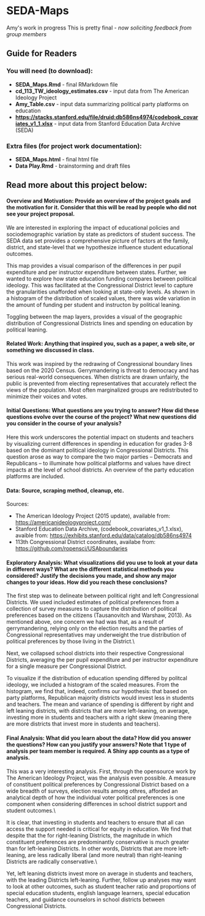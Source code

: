 # SEDA-Maps
Amy's work in progress
This is pretty final - *now soliciting feedback from group members*

## Guide for Readers
### You will need (to download):
- **SEDA_Maps.Rmd** - final RMarkdown file 
- **cd_113_TW_ideology_estimates.csv** - input data from The American Ideology Project
- **Amy_Table.csv** - input data summarizing political party platforms on education
- **https://stacks.stanford.edu/file/druid:db586ns4974/codebook_covariates_v1_1.xlsx** - input data from Stanford Education Data Archive (SEDA)  
### Extra files (for project work documentation):
- **SEDA_Maps.html** - final html file
-  **Data Play.Rmd** - brainstorming and draft files

## Read more about this project below:
#### Overview and Motivation: Provide an overview of the project goals and the motivation for it. Consider that this will be read by people who did not see your project proposal.
We are interested in exploring the impact of educational policies and sociodemographic variation by state as predictors of student success. 
The SEDA data set provides a comprehensive picture of factors at the family, district, and state-level that we hypothesize influence student educational outcomes.

This map provides a visual comparison of the differences in per pupil expenditure and per instructor expenditure between states. Further, we wanted to explore how state education funding compares between political ideology. This was facilitated at the Congressional District level to capture the granularities unafforded when looking at state-only levels. As shown in a histogram of the distribution of scaled values, there was wide variation in the amount of funding per student and instructon by political leaning. 

Toggling between the map layers, provides a visual of the geographic distribution of Congressional Districts lines and spending on education by political leaning.

#### Related Work: Anything that inspired you, such as a paper, a web site, or something we discussed in class.
This work was inspired by the redrawing of Congressional boundary lines based on the 2020 Census. Gerrymandering is threat to democracy and has serious real-world consequences. When districts are drawn unfairly, the public is prevented from electing representatives that accurately reflect the views of the population. Most often marginalized groups are redistributed to minimize their voices and votes. 

#### Initial Questions: What questions are you trying to answer? How did these questions evolve over the course of the project? What new questions did you consider in the course of your analysis?
Here this work underscores the potential impact on students and teachers by visualizing current differences in spending in education for grades 3-8 based on the dominant political ideology in Congressional Districts. This question arose as way to compare the two major parties – Democrats and Republicans – to illuminate how political platforms and values have direct impacts at the level of school districts. An overview of the party education platforms are included. 

#### Data: Source, scraping method, cleanup, etc.
Sources: 
- The American Ideology Project (2015 update), available from: https://americanideologyproject.com/
- Stanford Education Data Archive, (codebook_covariates_v1_1.xlsx), avaible from: https://exhibits.stanford.edu/data/catalog/db586ns4974
- 113th Congressional District coordinates, availabe from: https://github.com/ropensci/USAboundaries

#### Exploratory Analysis: What visualizations did you use to look at your data in different ways? What are the different statistical methods you considered? Justify the decisions you made, and show any major changes to your ideas. How did you reach these conclusions?
The first step was to delineate between political right and left Congressional Districts. We used included estimates of political preferences from a collection of survey measures to capture the distribution of political preferences based on the citizens (Tausanovitch and Warshaw, 2013). As mentioned above, one concern we had was that, as a result of gerrymandering, relying only on the election results and the parties of Congressional representatives may underweight the true distribution of political preferences by those living in the District.\

Next, we collapsed school districts into their respective Congressional Districts, averaging the per pupil expenditure and per instructor expenditure for a single measure per Congressional District. 

To visualize if the distribution of education spending differed by politcal ideology, we included a histogram of the scaled measures. From the histogram, we find that, indeed, confirms our hypothesis: that based on party platforms, Republican majority districts would invest less in students and teachers. The mean and variance of spending is different by right and left leaning districts, with districts that are more left-leaning, on average, investing more in students and teachers with a right skew (meaning there are more districts that invest more in students and teachers). 

#### Final Analysis: What did you learn about the data? How did you answer the questions? How can you justify your answers? Note that 1 type of analysis per team member is required. A Shiny app counts as a type of analysis.
This was a very interesting analysis. First, through the opensource work by The American Ideology Project, was the analysis even possible. A measure of constituent political preferences by Congressional District based on a wide breadth of surveys, election results among othres, afforded an analytical depth of how the individual voter political preferences is one component when considering differences in school district support and student outcomes.\

It is clear, that investing in students and teachers to ensure that all can access the support needed is critical for equity in education. We find that despite that the for right-leaning Districts, the magnitude in which constituent preferences are predominantly conservative is much greater than for left-leaning Districts. In other words, Districts that are more left-leaning, are less radically liberal (and more neutral) than right-leaning Districts are radically conservative.\

Yet, left leaning districts invest more on average in students and teachers, with the leading Districts left-leaning.
Further, follow up analyses may want to look at other outcomes, such as student teacher ratio and proportions of special education students, english language learners, special education teachers, and guidance counselors in school districts between Congressional Districts. 
